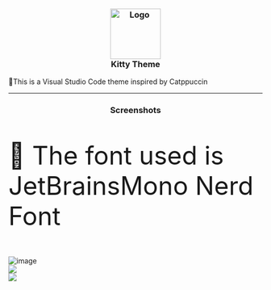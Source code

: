 <h3 align="center">
  <img src="https://i.imgur.com/6N49si5.png" width="100" alt="Logo"/><br/>
  Kitty Theme
</h3>

:art:This is a Visual Studio Code theme inspired by Catppuccin

<hr>
<h3 align="center">
  Screenshots<br>
</h3>
  <p style="font-size: 50px">📝 The font used is JetBrainsMono Nerd Font</p>
  <img src = "https://i.imgur.com/HIN0FQd.png" alt="image"/><br/>
  <img src = "https://i.imgur.com/I3U2i4N.png"/><br/>
  <img src = "https://i.imgur.com/ykydA1M.png"/><br/>

